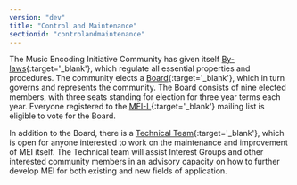 ```yaml
---
version: "dev"
title: "Control and Maintenance"
sectionid: "controlandmaintenance"
---
```


The Music Encoding Initiative Community has given itself [By-laws](https://music-encoding.org/community/mei-by-laws.html){:target='\_blank'}, which regulate all essential properties and procedures. The community elects a [Board](https://music-encoding.org/community/mei-board.html){:target='\_blank'}, which in turn governs and represents the community. The Board consists of nine elected members, with three seats standing for election for three year terms each year. Everyone registered to the [MEI-L](https://music-encoding.org/community/community-contacts.html){:target='\_blank'} mailing list is eligible to vote for the Board.

In addition to the Board, there is a [Technical Team](https://music-encoding.org/community/technical-team.html){:target='\_blank'}, which is open for anyone interested to work on the maintenance and improvement of MEI itself. The Technical team will assist Interest Groups and other interested community members in an advisory capacity on how to further develop MEI for both existing and new fields of application.
